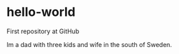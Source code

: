 # hello-world
First repository at GitHub

Im a dad with three kids and wife in the south of Sweden.
